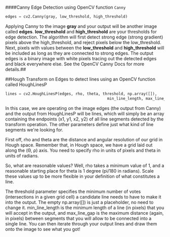 ####Canny Edge Detection using OpenCV function `Canny`
```python
edges = cv2.Canny(gray, low_threshold, high_threshold)
```
Applying Canny to the image **gray** and your output will be another image called **edges**. **low_threshold** and **high_threshold** are your thresholds for edge detection. The algorithm will first detect strong edge (strong gradient) pixels above the high_threshold, and reject pixels below the low_threshold. Next, pixels with values between the **low_threshold** and **high_threshold** will be included as long as they are connected to strong edges. The output edges is a binary image with white pixels tracing out the detected edges and black everywhere else. See the OpenCV Canny Docs for more details.##

##Hough Transform on Edges to detect lines using an OpenCV function called HoughLinesP
```python
lines = cv2.HoughLinesP(edges, rho, theta, threshold, np.array([]),
                                             min_line_length, max_line_gap)
```
In this case, we are operating on the image edges (the output from Canny) and the output from HoughLinesP will be lines, which will simply be an array containing the endpoints (x1, y1, x2, y2) of all line segments detected by the transform operation. The other parameters define just what kind of line segments we're looking for.

First off, rho and theta are the distance and angular resolution of our grid in Hough space. Remember that, in Hough space, we have a grid laid out along the (Θ, ρ) axis. You need to specify rho in units of pixels and theta in units of radians.

So, what are reasonable values? Well, rho takes a minimum value of 1, and a reasonable starting place for theta is 1 degree (pi/180 in radians). Scale these values up to be more flexible in your definition of what constitutes a line.

The threshold parameter specifies the minimum number of votes (intersections in a given grid cell) a candidate line needs to have to make it into the output. The empty np.array([]) is just a placeholder, no need to change it. min_line_length is the minimum length of a line (in pixels) that you will accept in the output, and max_line_gap is the maximum distance (again, in pixels) between segments that you will allow to be connected into a single line. You can then iterate through your output lines and draw them onto the image to see what you got!
